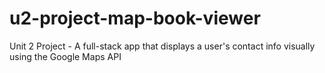 # u2-project-map-book-viewer
Unit 2 Project - A full-stack app that displays a user's contact info visually using the Google Maps API
